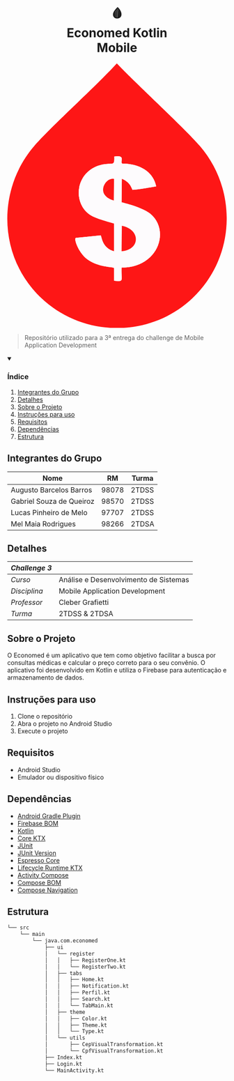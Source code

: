 <!--suppress ALL -->
<h1 align="center" id="global-solution">
🩸<br/>Economed Kotlin<br/>Mobile 
</h1>

<p align="center">
<picture>
  <!-- <source media="(prefers-color-scheme: dark)" srcset="./Assets/Logo/DarkLogo.svg"> -->
  <svg xmlns="http://www.w3.org/2000/svg" height="250" viewBox="0 0 162.6 195.99" width="119.46732dp">
    <path fill="#fe1616" d="M81.16,0c14.69,15.47 50.09,47.81 61.63,61.25 26.13,30.44 26.58,75.78 0.37,106.39 -32.81,38.33 -92.57,37.63 -124.75,-1.12 -25.33,-30.51 -24.22,-75.42 1.5,-105.27C32.26,46.91 66.14,16.52 81.16,0ZM79.28,68.93c0.26,8.17 -1.23,3.82 -10.49,6.37 -17.8,4.9 -20.74,26.95 -8.24,36.34 4.25,3.19 13.29,5.3 18.54,6.93v20.6c-9.23,-2.67 -9.04,-11.41 -9.93,-11.8l-18.36,1.87c-1.7,0.7 2.02,10.69 7.87,15.36 8.19,6.54 19.97,5.93 20.42,6.93v9.37c7.93,1.07 5.18,0.04 5.62,-9.74 26.73,0.52 36.6,-27.29 21.17,-39.9 -4.6,-3.76 -15.16,-6.92 -21.17,-8.43l0.19,-17.42c4.39,1.91 6.05,3.91 7.87,8.24 5.88,-0.43 11.76,-1.67 17.61,-2.62 -2.53,-11.98 -13.77,-16.79 -25.1,-16.86 -2.29,-1.03 3.21,-6.63 -5.99,-5.24Z"/>
    <path fill="#fdfbfd" d="M79.28,68.93c9.2,-1.39 3.71,4.22 5.99,5.24 11.33,0.07 22.57,4.88 25.1,16.86 -5.85,0.95 -11.73,2.19 -17.61,2.62 -1.81,-4.33 -3.47,-6.34 -7.87,-8.24l-0.19,17.42c6.01,1.51 16.56,4.67 21.17,8.43 15.43,12.6 5.56,40.42 -21.17,39.9 -0.44,9.78 2.31,10.81 -5.62,9.74v-9.37c-0.45,-1 -12.22,-0.39 -20.42,-6.93 -5.85,-4.67 -9.56,-14.66 -7.87,-15.36l18.36,-1.87c0.88,0.39 0.7,9.13 9.93,11.8v-20.6c-5.26,-1.63 -14.29,-3.74 -18.54,-6.93 -12.5,-9.39 -9.56,-31.44 8.24,-36.34 9.25,-2.55 10.75,1.8 10.49,-6.37ZM77.79,85.41c-5.81,0.37 -12.33,12.13 1.12,16.11l0.19,-15.92c-0.21,-0.28 -0.78,-0.22 -1.31,-0.19ZM84.9,120.25l-0.19,18.92c13.91,-1.23 14.22,-16.15 0.19,-18.92Z"/>
    <path fill="#fe1616" d="M77.79,85.41c0.53,-0.03 1.1,-0.1 1.31,0.19l-0.19,15.92c-13.46,-3.98 -6.93,-15.74 -1.12,-16.11Z"/>
    <path fill="#fe1616" d="M84.9,120.25c14.04,2.77 13.73,17.69 -0.19,18.92l0.19,-18.92Z"/>
</svg>

</picture>

</p>

> Repositório utilizado para a 3ª entrega do challenge de Mobile Application Development

<details open>
  <summary><h3><strong>Índice</strong></h3></summary>
  <ol>
    <li><a href="#integrantes-do-grupo">Integrantes do Grupo</a></li>
    <li><a href="#detalhes">Detalhes</a></li>
    <li><a href="#sobre-o-projeto">Sobre o Projeto</a></li>
    <li><a href="#instruções-para-uso">Instruções para uso</a></li>
    <li><a href="#requisitos">Requisitos</a></li>
    <li><a href="#dependências">Dependências</a></li>
    <li><a href="#estrutura">Estrutura</a></li>
    </ol>
</details>

## Integrantes do Grupo

| Nome                     | RM    | Turma |
|--------------------------|-------|-------|
| Augusto Barcelos Barros  | 98078 | 2TDSS |
| Gabriel Souza de Queiroz | 98570 | 2TDSS |
| Lucas Pinheiro de Melo   | 97707 | 2TDSS |
| Mel Maia Rodrigues       | 98266 | 2TDSA |

## Detalhes

| _Challenge 3_ |                                       |
|---------------|---------------------------------------|
| _Curso_       | Análise e Desenvolvimento de Sistemas |
| _Disciplina_  | Mobile Application Development        |
| _Professor_   | Cleber Grafietti                      |
| _Turma_       | 2TDSS & 2TDSA                         | 

## Sobre o Projeto

O Economed é um aplicativo que tem como objetivo facilitar a busca por consultas médicas e calcular o preço correto para o seu convênio. O aplicativo foi desenvolvido em Kotlin e utiliza o Firebase para autenticação e armazenamento de dados.

## Instruções para uso

1. Clone o repositório
2. Abra o projeto no Android Studio
3. Execute o projeto

## Requisitos

- Android Studio
- Emulador ou dispositivo físico

## Dependências

- [Android Gradle Plugin](https://developer.android.com/studio/releases/gradle-plugin)
- [Firebase BOM](https://firebase.google.com/docs/android/setup)
- [Kotlin](https://kotlinlang.org/)
- [Core KTX](https://developer.android.com/jetpack/androidx/releases/core)
- [JUnit](https://junit.org/junit5/)
- [JUnit Version](https://developer.android.com/jetpack/androidx/releases/test)
- [Espresso Core](https://developer.android.com/training/testing/espresso)
- [Lifecycle Runtime KTX](https://developer.android.com/jetpack/androidx/releases/lifecycle)
- [Activity Compose](https://developer.android.com/jetpack/androidx/releases/activity)
- [Compose BOM](https://developer.android.com/jetpack/androidx/releases/compose)
- [Compose Navigation](https://developer.android.com/jetpack/androidx/releases/navigation)

## Estrutura

```bash
└── src
    └── main
        └── java.com.economed
            ├── ui
            │   └── register
            │   │   ├── RegisterOne.kt
            │   │   └── RegisterTwo.kt
            │   ├── tabs
            │   │   ├── Home.kt
            │   │   ├── Notification.kt
            │   │   ├── Perfil.kt
            │   │   ├── Search.kt
            │   │   └── TabMain.kt
            │   ├── theme
            │   │   ├── Color.kt
            │   │   ├── Theme.kt
            │   │   └── Type.kt
            │   └── utils
            │       ├── CepVisualTransformation.kt
            │       └── CpfVisualTransformation.kt
            ├── Index.kt
            ├── Login.kt
            └── MainActivity.kt
```
